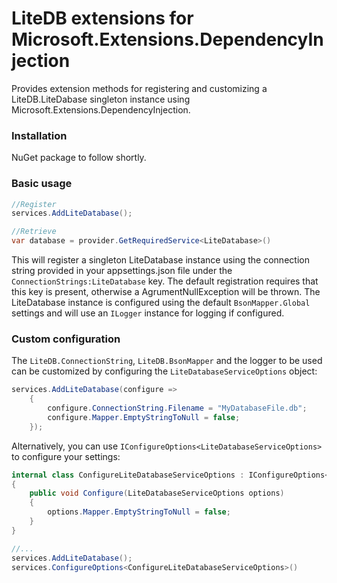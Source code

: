 # LiteDB extensions for Microsoft.Extensions.DependencyInjection

Provides extension methods for registering and customizing a LiteDB.LiteDabase singleton instance using Microsoft.Extensions.DependencyInjection.

### Installation
NuGet package to follow shortly.

### Basic usage

```csharp
//Register
services.AddLiteDatabase();

//Retrieve
var database = provider.GetRequiredService<LiteDatabase>()
```
This will register a singleton LiteDatabase instance using the connection string provided in your appsettings.json file under the `ConnectionStrings:LiteDatabase` key. 
The default registration requires that this key is present, otherwise a AgrumentNullException will be thrown. 
The LiteDatabase instance is configured using the default `BsonMapper.Global` settings and will use an `ILogger` instance for logging if configured.

### Custom configuration

The `LiteDB.ConnectionString`, `LiteDB.BsonMapper` and the logger to be used can be customized by configuring the `LiteDatabaseServiceOptions` object:

```csharp
services.AddLiteDatabase(configure =>
    {
        configure.ConnectionString.Filename = "MyDatabaseFile.db";
        configure.Mapper.EmptyStringToNull = false;
    });
```
Alternatively, you can use `IConfigureOptions<LiteDatabaseServiceOptions>` to configure your settings:

```csharp
internal class ConfigureLiteDatabaseServiceOptions : IConfigureOptions<LiteDatabaseServiceOptions>
{
    public void Configure(LiteDatabaseServiceOptions options)
    {
        options.Mapper.EmptyStringToNull = false;
    }
}

//...
services.AddLiteDatabase();
services.ConfigureOptions<ConfigureLiteDatabaseServiceOptions>()
```
